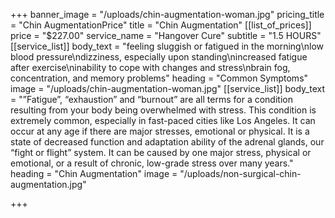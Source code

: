 +++
banner_image = "/uploads/chin-augmentation-woman.jpg"
pricing_title = "Chin AugmentationPrice"
title = "Chin Augmentation"
[[list_of_prices]]
price = "$227.00"
service_name = "Hangover Cure"
subtitle = "1.5 HOURS"
[[service_list]]
body_text = "feeling sluggish or fatigued in the morning\nlow blood pressure\ndizziness, especially upon standing\nincreased fatigue after exercise\ninability to cope with changes and stress\nbrain fog, concentration, and memory problems"
heading = "Common Symptoms"
image = "/uploads/chin-augmentation-woman.jpg"
[[service_list]]
body_text = "”Fatigue”, “exhaustion” and “burnout” are all terms for a condition resulting from your body being overwhelmed with stress. This condition is extremely common, especially in fast-paced cities like Los Angeles. It can occur at any age if there are major stresses, emotional or physical. It is a state of decreased function and adaptation ability of the adrenal glands, our “fight or flight” system. It can be caused by one major stress, physical or emotional, or a result of chronic, low-grade stress over many years."
heading = "Chin Augmentation"
image = "/uploads/non-surgical-chin-augmentation.jpg"

+++
